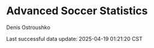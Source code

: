 # Advanced Soccer Statistics
Denis Ostroushko

<!-- gfm -->

Last successful data update: 2025-04-19 01:21:20 CST
